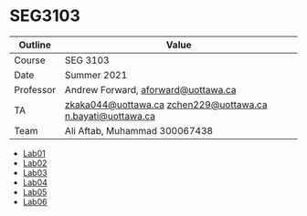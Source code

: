# SEG3103

| Outline | Value |
| --- | --- |
| Course | SEG 3103 |
| Date | Summer 2021 |
| Professor | Andrew Forward, aforward@uottawa.ca |
| TA | zkaka044@uottawa.ca zchen229@uottawa.ca n.bayati@uottawa.ca |
| Team | Ali Aftab, Muhammad 300067438 |

* [Lab01](lab01)
* [Lab02](lab02)
* [Lab03](lab03)
* [Lab04](lab04)
* [Lab05](lab05)
* [Lab06](lab06)
